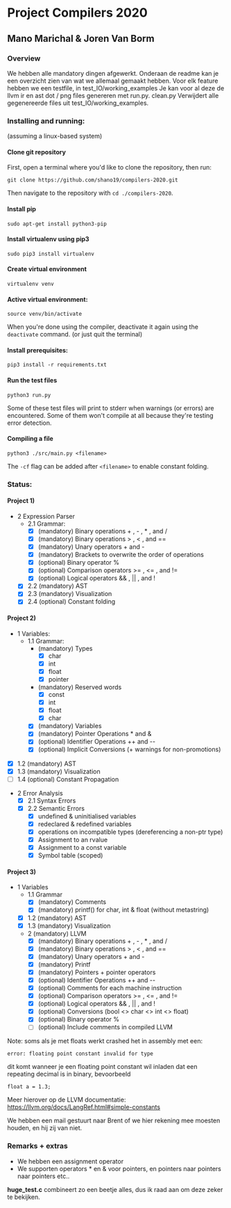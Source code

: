 # Project Compilers 2020
## Mano Marichal & Joren Van Borm

### Overview

We hebben alle mandatory dingen afgewerkt. Onderaan de readme kan je een overzicht zien van wat we allemaal gemaakt hebben.
Voor elk feature hebben we een testfile, in test_IO/working_examples Je kan voor al deze de llvm ir en ast dot / png files genereren met run.py.
clean.py Verwijdert alle gegenereerde files uit test_IO/working_examples. 

### Installing and running:
(assuming a linux-based system)

#### Clone git repository   

First, open a terminal where you'd like to clone the repository, then run:
    
    git clone https://github.com/shano19/compilers-2020.git
    
Then navigate to the repository with `cd ./compilers-2020`.
 
#### Install **pip** 

    sudo apt-get install python3-pip

#### Install **virtualenv** using pip3

    sudo pip3 install virtualenv 

#### Create virtual environment 

    virtualenv venv 
  
#### Active virtual environment:    
    
    source venv/bin/activate 

When you're done using the compiler, deactivate it again using the `deactivate` command. (or just quit the terminal)

#### Install prerequisites:    
    
    pip3 install -r requirements.txt    
    
#### Run the test files  
    
    python3 run.py
    
Some of these test files will print to stderr when warnings (or errors) are encountered. Some of them won't compile at all because they're testing error detection.
 
#### Compiling a file  
    
    python3 ./src/main.py <filename> 

The `-cf` flag can be added after `<filename>` to enable constant folding.
    
### Status:
#### Project 1)
- 2 Expression Parser
    - 2.1 Grammar:
      -  [x] (mandatory) Binary operations + , - , * , and /
      -  [x] (mandatory) Binary operations > , < , and ==
      -  [x] (mandatory) Unary operators + and -
      -  [x] (mandatory) Brackets to overwrite the order of operations
      -  [x] (optional) Binary operator %
      -  [x] (optional) Comparison operators >= , <= , and !=
      -  [x] (optional) Logical operators && , || , and !
    - [x] 2.2 (mandatory) AST
    - [x] 2.3 (mandatory) Visualization
    - [x] 2.4 (optional) Constant folding

#### Project 2)
- 1 Variables:
    - 1.1 Grammar:
        - (mandatory) Types
            - [x] char
            - [x] int
            - [x] float
            - [x] pointer
        - (mandatory) Reserved words
            - [x] const
            - [x] int
            - [x] float
            - [x] char
        - [x] (mandatory) Variables
        - [x] (mandatory) Pointer Operations * and &
        - [x] (optional) Identifier Operations ++ and --
        - [x] (optional) Implicit Conversions (+ warnings for non-promotions)
- [x] 1.2 (mandatory) AST
- [x] 1.3 (mandatory) Visualization
- [ ] 1.4 (optional) Constant Propagation
- 2 Error Analysis
    - [x] 2.1 Syntax Errors
    - [x] 2.2 Semantic Errors
        - [x] undefined & uninitialised variables
        - [x] redeclared & redefined variables
        - [x] operations on incompatible types (dereferencing a non-ptr type)
        - [x] Assignment to an rvalue
        - [x] Assignment to a const variable
        - [x] Symbol table (scoped)

#### Project 3)
- 1 Variables
    - 1.1 Grammar
        - [x] (mandatory) Comments
        - [x] (mandatory) printf() for char, int & float (without metastring)
    - [x] 1.2 (mandatory) AST
    - [x] 1.3 (mandatory) Visualization
    - 2 (mandatory) LLVM
      - [x] (mandatory) Binary operations + , - , * , and /
      - [x] (mandatory) Binary operations > , < , and ==
      - [x] (mandatory) Unary operators + and -
      - [x] (mandatory) Printf
      - [x] (mandatory) Pointers + pointer operators
      - [x] (optional) Identifier Operations ++ and --
      - [x] (optional) Comments for each machine instruction
      - [x] (optional) Comparison operators >= , <= , and !=
      - [x] (optional) Logical operators && , || , and !
      - [x] (optional) Conversions (bool <> char <> int <> float)
      - [x] (optional) Binary operator %
      - [ ] (optional) Include comments in compiled LLVM

Note: soms als je met floats werkt crashed het in assembly met een: 
    
    error: floating point constant invalid for type
 
dit komt wanneer je een floating point constant wil inladen dat een repeating decimal is in binary, bevoorbeeld

    float a = 1.3;

Meer hierover op de LLVM documentatie: https://llvm.org/docs/LangRef.html#simple-constants 

We hebben een mail gestuurt naar Brent of we hier rekening mee moesten houden, en hij zij van niet.


### Remarks + extras

- We hebben een assignment operator
- We supporten operators * en & voor pointers, en pointers naar pointers naar pointers etc..

**huge_test.c** combineert zo een beetje alles, dus ik raad aan om deze zeker te bekijken.
